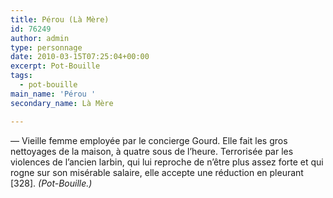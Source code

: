 ```yaml
---
title: Pérou (Là Mère)
id: 76249
author: admin
type: personnage
date: 2010-03-15T07:25:04+00:00
excerpt: Pot-Bouille
tags:
  - pot-bouille
main_name: 'Pérou '
secondary_name: Là Mère

---
```

— Vieille femme employée par le concierge Gourd. Elle fait les gros nettoyages de la maison, à quatre sous de l&rsquo;heure. Terrorisée par les violences de l&rsquo;ancien larbin, qui lui reproche de n&rsquo;être plus assez forte et qui rogne sur son misérable salaire, elle accepte une réduction en pleurant [328]. _(Pot-Bouille.)_